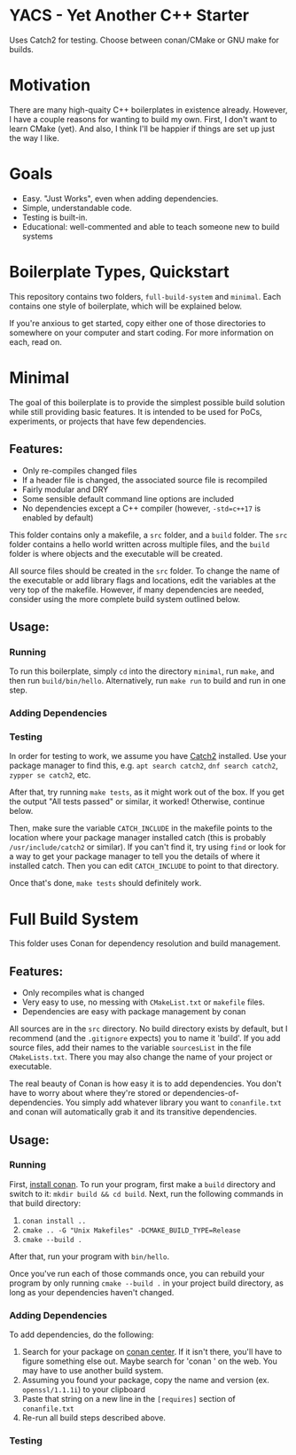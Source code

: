 # YACS - Yet Another C++ Starter

Uses Catch2 for testing. Choose between conan/CMake or GNU make for builds.

# Motivation

There are many high-quaity C++ boilerplates in existence already. However, I
have a couple reasons for wanting to build my own. First, I don't want to
learn CMake (yet). And also, I think I'll be happier if things are set up
just the way I like.

# Goals

- Easy. "Just Works", even when adding dependencies.
- Simple, understandable code.
- Testing is built-in.
- Educational: well-commented and able to teach someone new to build systems

# Boilerplate Types, Quickstart

This repository contains two folders, `full-build-system` and `minimal`. Each
contains one style of boilerplate, which will be explained below.

If you're anxious to get started, copy either one of those directories to
somewhere on your computer and start coding. For more information on each, read
on.

# Minimal

The goal of this boilerplate is to provide the simplest possible build solution
while still providing basic features. It is intended to be used for PoCs,
experiments, or projects that have few dependencies.

## Features:

- Only re-compiles changed files
- If a header file is changed, the associated source file is recompiled
- Fairly modular and DRY
- Some sensible default command line options are included
- No dependencies except a C++ compiler (however, `-std=c++17` is enabled by
  default)

This folder contains only a makefile, a `src` folder, and a `build` folder. The
`src` folder contains a hello world written across multiple files, and the
`build` folder is where objects and the executable will be created.

All source files should be created in the `src` folder. To change
the name of the executable or add library flags and locations, edit the
variables at the very top of the makefile. However, if many dependencies are
needed, consider using the more complete build system outlined below.

## Usage:

### Running

To run this boilerplate, simply `cd` into the directory `minimal`, run `make`,
and then run `build/bin/hello`. Alternatively, run `make run` to build and run
in one step.

### Adding Dependencies

### Testing

In order for testing to work, we assume you have
[Catch2](https://github.com/catchorg/Catch2) installed. Use your package
manager to find this, e.g. `apt search catch2`, `dnf search catch2`,
`zypper se catch2`, etc.

After that, try running `make tests`, as it might work out of the box. If you
get the output "All tests passed" or similar, it worked! Otherwise, continue
below.

Then, make sure the variable `CATCH_INCLUDE` in the makefile points to the
location where your package manager installed catch (this is probably
`/usr/include/catch2` or similar). If you can't find it, try using `find` or
look for a way to get your package manager to tell you the details of where it
installed catch. Then you can edit `CATCH_INCLUDE` to point to that directory.

Once that's done, `make tests` should definitely work.

# Full Build System

This folder uses Conan for dependency resolution and build management.

## Features:

- Only recompiles what is changed
- Very easy to use, no messing with `CMakeList.txt` or `makefile` files.
- Dependencies are easy with package management by conan

All sources are in the `src` directory. No build directory exists by default,
but I recommend (and the `.gitignore` expects) you to name it 'build'. If you
add source files, add their names to the variable `sourcesList` in the file
`CMakeLists.txt`. There you may also change the name of your project or
executable.

The real beauty of Conan is how easy it is to add dependencies. You don't have
to worry about where they're stored or dependencies-of-dependencies. You simply
add whatever library you want to `conanfile.txt` and conan will automatically
grab it and its transitive dependencies.

## Usage:

### Running

First, [install conan](https://docs.conan.io/en/latest/installation.html). To
run your program, first make a `build` directory and switch to it:
`mkdir build && cd build`. Next, run the following commands in that build
directory:

1. `conan install ..`
2. `cmake .. -G "Unix Makefiles" -DCMAKE_BUILD_TYPE=Release`
3. `cmake --build .`

After that, run your program with `bin/hello`.

Once you've run each of those commands once, you can rebuild your program by
only running `cmake --build .` in your project build directory, as long as your
dependencies haven't changed.

### Adding Dependencies

To add dependencies, do the following:

1. Search for your package on [conan center](https://conan.io/center/). If it
   isn't there, you'll have to figure something else out. Maybe search for
   'conan <your package>' on the web. You may have to use another build system.
2. Assuming you found your package, copy the name and version (ex.
   `openssl/1.1.1i`) to your clipboard
3. Paste that string on a new line in the `[requires]` section of
   `conanfile.txt`
4. Re-run all build steps described above.

### Testing
